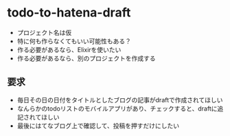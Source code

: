 # todo-to-hatena-draft

- プロジェクト名は仮
- 特に何も作らなくてもいい可能性もある？
- 作る必要があるなら、Elixirを使いたい
- 作る必要があるなら、別のプロジェクトを作成する

## 要求

- 毎日その日の日付をタイトルとしたブログの記事がdraftで作成されてほしい
- なんらかのtodoリストのモバイルアプリがあり、チェックすると、draftに追記されてほしい
- 最後にはてなブログ上で確認して、投稿を押すだけにしたい
